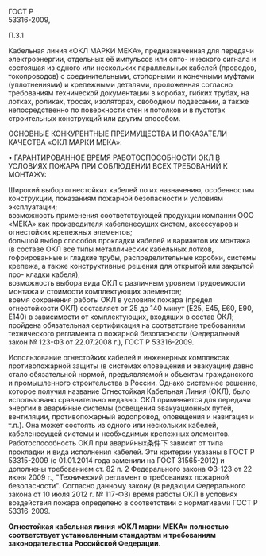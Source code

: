 ГОСТ Р  
53316-2009,

П.3.1

Кабельная линия «ОКЛ МАРКИ МЕКА», предназначенная для передачи электроэнергии, отдельных её импульсов или опто- 
ического сигнала и состоящая из одного или нескольких параллельных кабелей (проводов, токопроводов) с соединительными, 
стопорными и конечными муфтами (уплотнениями) и крепежными деталями, проложенная согласно требованиям технической 
документации в коробах, гибких трубах, на лотках, роликах, тросах, изоляторах, свободном подвесании, а также непосредственно 
по поверхности стен и потолков и в пустотах строительных конструкций или другим способом.

ОСНОВНЫЕ КОНКУРЕНТНЫЕ ПРЕИМУЩЕСТВА И ПОКАЗАТЕЛИ КАЧЕСТВА «ОКЛ МАРКИ МЕКА»:

• ГАРАНТИРОВАННОЕ ВРЕМЯ РАБОТОСПОСОБНОСТИ ОКЛ В УСЛОВИЯХ ПОЖАРА ПРИ СОБЛЮДЕНИИ ВСЕХ ТРЕБОВАНИЙ К МОНТАЖУ: 

Широкий выбор огнестойких кабелей по их назначению, особенностям конструкции, показаниям пожарной безопасности и условиям эксплуатации;   
возможность применения соответствующей продукции компании ООО «МЕКА» как производителя кабеленесущих систем, аксессуаров и огнестойких крепежных элементов;    
большой выбор способов прокладки кабелей и вариантов их монтажа (в составе ОКЛ все типы металлических кабельных лотков, гофрированные и гладкие трубы, распределительные коробки, системы крепежа, а также конструктивные решения для открытой или закрытой про-
кладки кабеля);     
возможность выбора вида ОКЛ с различным уровнем трудоемкости монтажа и стоимости комплектующих элементов;      
время сохранения работы ОКЛ в условиях пожара (предел огнестойкости ОКЛ) составляет от 25 до 140 минут (E25, E45, Е60, Е90, Е140) в зависимости от комплектующих, входящих в состав ОКЛ;       
пройдена обязательная сертификация на соответствие требованиям технического регламента о пожарной безопасности (Федеральный закон № 123-ФЗ от 22.07.2008 г.), ГОСТ Р 53316-2009.  

Использование огнестойких кабелей в инженерных комплексах противопожарной защиты (в системах оповещения и эвакуации) давно стало обязательной нормой, предъявляемой к объектам гражданского и промышленного строительства в России. Однако системное решение, которое получил название Огнестойкая Кабельная Линия (ОКЛ), было использовано сравнительно недавно. ОКЛ применяется для передачи энергии в аварийные системы (освещения эвакуационных путей, вентиляции, противопожарный водопровод, оповещения и навигация и т.п.). Она может состоять из одного или нескольких кабелей, кабеленесущей системы и необходимых крепежных элементов. Работоспособность ОКЛ при аварийных条件下 зависит от типа прокладки и вида исполнения кабелей. Эти критерии указаны в ГОСТ Р 53315-2009 (с 01.01.2014 года заменили на ГОСТ 31565-2012) и дополнены требованием ст. 82 п. 2 Федерального закона ФЗ-123 от 22 июня 2009 г., "Технический регламент о требованиях пожарной безопасности". Согласно данному закону (в редакции Федерального закона от 10 июля 2012 г. № 117-ФЗ) время работы ОКЛ в условиях воздействия пожара определено в соответствии с нормативами ГОСТ Р 53316-2009.   

**Огнестойкая кабельная линия «ОКЛ марки МЕКА» полностью соответствует установленным стандартам и требованиям законодательства Российской Федерации.**

